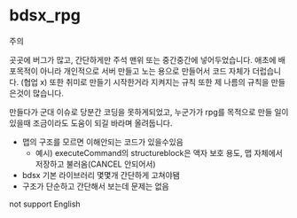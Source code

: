 # bdsx_rpg

주의

곳곳에 버그가 많고, 간단하게만 주석 맨위 또는 중간중간에 넣어두었습니다.
애초에 배포목적이 아니라 개인적으로 서버 만들고 노는 용으로 만들어서 코드 자체가 더럽습니다. (협업 x)
또한 취미로 만들기 시작한거라 지켜지는 규칙 또한 제 나름의 규칙을 만들은것이 많습니다.

만들다가 군대 이슈로 당분간 코딩을 못하게되었고,
누군가가 rpg를 목적으로 만들 일이 있을때 조금이라도 도움이 되길  바라며 올려둡니다.


* 맵의 구조를 모르면 이해안되는 코드가 있을수있음
  - 예시) executeCommand의 structureblock은 액자 보호 용도, 맵 자체에서 저장하고 불러옴(CANCEL 안되어서)
* bdsx 기본 라이브러리 몇몇개 간단하게 고쳐야됌
* 구조가 단순하고 간단해서 보는데 문제는 없음


not support English
